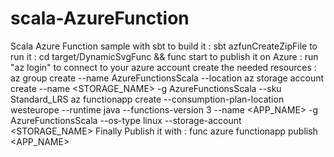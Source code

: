 # scala-AzureFunction
Scala Azure Function sample with sbt 
to build it : sbt azfunCreateZipFile 
to run it : cd target/DynamicSvgFunc && func start
to publish it on Azure : 
run "az login" to connect to your azure account
create the needed resources :
az group create --name AzureFunctionsScala --location <REGION>
az storage account create --name <STORAGE_NAME> -g AzureFunctionsScala --sku Standard_LRS
az functionapp create --consumption-plan-location westeurope --runtime java --functions-version 3 --name <APP_NAME> -g  AzureFunctionsScala --os-type linux --storage-account <STORAGE_NAME>
Finally Publish it with :
func azure functionapp publish <APP_NAME>